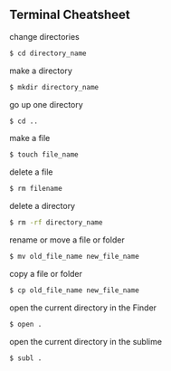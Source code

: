 ## Terminal Cheatsheet

change directories
```bash
$ cd directory_name
```

make a directory
```bash
$ mkdir directory_name
```

go up one directory
```bash
$ cd ..
```

make a file
```bash
$ touch file_name
```

delete a file
```bash
$ rm filename
```

delete a directory
```bash
$ rm -rf directory_name
```

rename or move a file or folder
```bash
$ mv old_file_name new_file_name
```

copy a file or folder
```bash
$ cp old_file_name new_file_name
```

open the current directory in the Finder
```bash
$ open .
```

open the current directory in the sublime
```bash
$ subl .
```